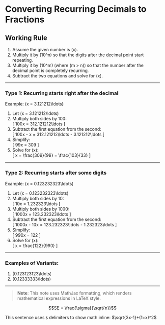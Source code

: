 # Converting Recurring Decimals to Fractions

## Working Rule
1. Assume the given number is \(x\).
2. Multiply it by \(10^n\) so that the digits after the decimal point start repeating.
3. Multiply it by \(10^m\) (where \(m > n\)) so that the number after the decimal point is completely recurring.
4. Subtract the two equations and solve for \(x\).

---

### **Type 1: Recurring starts right after the decimal**

Example: \(x = 3.121212\ldots\)

1. Let \(x = 3.121212\ldots\)
2. Multiply both sides by 100:  
   \[
   100x = 312.121212\ldots
   \]
3. Subtract the first equation from the second:  
   \[
   100x - x = 312.121212\ldots - 3.121212\ldots
   \]
4. Simplify:  
   \[
   99x = 309
   \]
5. Solve for \(x\):  
   \[
   x = \frac{309}{99} = \frac{103}{33}
   \]

---

### **Type 2: Recurring starts after some digits**

Example: \(x = 0.123232323\ldots\)

1. Let \(x = 0.123232323\ldots\)
2. Multiply both sides by 10:  
   \[
   10x = 1.232323\ldots
   \]
3. Multiply both sides by 1000:  
   \[
   1000x = 123.232323\ldots
   \]
4. Subtract the first equation from the second:  
   \[
   1000x - 10x = 123.232323\ldots - 1.232323\ldots
   \]
5. Simplify:  
   \[
   990x = 122
   \]
6. Solve for \(x\):  
   \[
   x = \frac{122}{990}
   \]

---

### **Examples of Variants:**
1. \(0.123123123\ldots\)
2. \(0.12333333\ldots\)

---

> **Note**: This note uses MathJax formatting, which renders mathematical expressions in LaTeX style.
>

```math
SE = \frac{\sigma}{\sqrt{n}}
```

This sentence uses `$` delimiters to show math inline:  $\sqrt{3x-1}+(1+x)^2$


